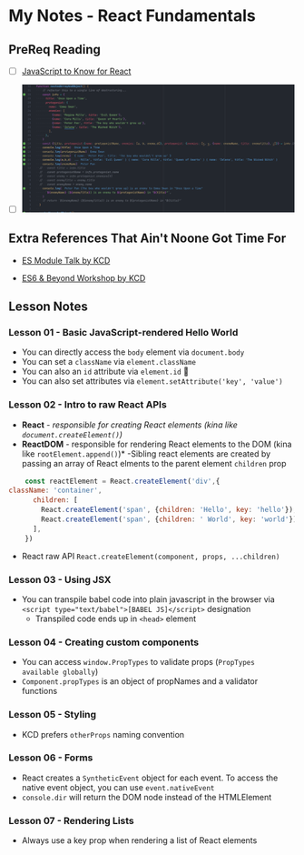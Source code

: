 # My Notes - React Fundamentals

## PreReq Reading

- [ ] [JavaScript to Know for React](https://kentcdodds.com/blog/javascript-to-know-for-react)

- [ ] ![Multiple destructuring of same property - cool](,/../Screen%20Shot%202022-06-10%20at%2015.43.27.png)

## Extra References That Ain't Noone Got Time For

- [ES Module Talk by KCD](https://www.youtube.com/watch?v=kTlcu16rSLc&list=PLV5CVI1eNcJgNqzNwcs4UKrlJdhfDjshf)

- [ES6 & Beyond Workshop by KCD](https://www.youtube.com/playlist?list=PLV5CVI1eNcJgUA2ziIML3-7sMbS7utie5)


## Lesson Notes

### Lesson 01 - Basic JavaScript-rendered Hello World

- You can directly access the `body` element via `document.body`
- You can set a `className` via `element.className`
- You can also an `id` attribute via `element.id` 🤯
- You can also set attributes via `element.setAttribute('key', 'value')`

### Lesson 02 - Intro to raw React APIs

- **React** - *responsible for creating React elements (kina like `document.createElement()`)*
- **ReactDOM** - responsible for rendering React elements to the DOM (kina like `rootElement.append()`)*
-Sibling react elements are created by passing an array of React elments to the parent element `children` prop

```javascript
    const reactElement = React.createElement('div',{
className: 'container',
      children: [
        React.createElement('span', {children: 'Hello', key: 'hello'}),
        React.createElement('span', {children: ' World', key: 'world'}),
      ],
    })
```

- React raw API `React.createElement(component, props, ...children)`

### Lesson 03 - Using JSX

- You can transpile babel code into plain javascript in the browser via `<script type="text/babel">[BABEL JS]</script>` designation
  - Transpiled code ends up in `<head>` element

### Lesson 04 - Creating custom components

- You can access `window.PropTypes` to validate props (`PropTypes available globally`)
- `Component.propTypes` is an object of propNames and a validator functions

### Lesson 05 - Styling

- KCD prefers `otherProps` naming convention

### Lesson 06 - Forms

- React creates a `SyntheticEvent` object for each event. To access the native event object, you can use `event.nativeEvent`
- `console.dir` will return the DOM node instead of the HTMLElement

### Lesson 07 - Rendering Lists

- Always use a key prop when rendering a list of React elements
